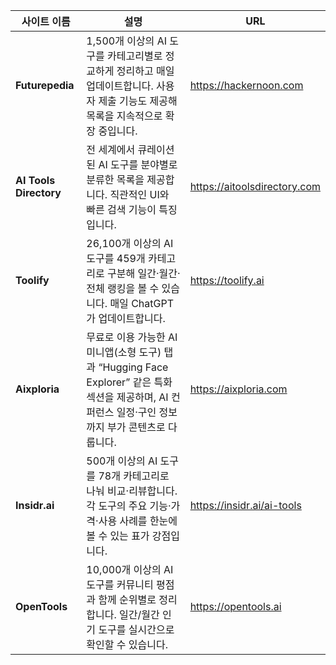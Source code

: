 | 사이트 이름             | 설명                                                                                                                         | URL                                    |
|-----------------------|----------------------------------------------------------------------------------------------------------------------------|----------------------------------------|
| **Futurepedia**       | 1,500개 이상의 AI 도구를 카테고리별로 정교하게 정리하고 매일 업데이트합니다. 사용자 제출 기능도 제공해 목록을 지속적으로 확장 중입니다. | https://hackernoon.com                 |
| **AI Tools Directory**| 전 세계에서 큐레이션된 AI 도구를 분야별로 분류한 목록을 제공합니다. 직관적인 UI와 빠른 검색 기능이 특징입니다.                          | https://aitoolsdirectory.com           |
| **Toolify**           | 26,100개 이상의 AI 도구를 459개 카테고리로 구분해 일간·월간·전체 랭킹을 볼 수 있습니다. 매일 ChatGPT가 업데이트합니다.                 | https://toolify.ai                     |
| **Aixploria**         | 무료로 이용 가능한 AI 미니앱(소형 도구) 탭과 “Hugging Face Explorer” 같은 특화 섹션을 제공하며, AI 컨퍼런스 일정·구인 정보까지 부가 콘텐츠로 다룹니다. | https://aixploria.com                  |
| **Insidr.ai**         | 500개 이상의 AI 도구를 78개 카테고리로 나눠 비교·리뷰합니다. 각 도구의 주요 기능·가격·사용 사례를 한눈에 볼 수 있는 표가 강점입니다.    | https://insidr.ai/ai-tools             |
| **OpenTools**         | 10,000개 이상의 AI 도구를 커뮤니티 평점과 함께 순위별로 정리합니다. 일간/월간 인기 도구를 실시간으로 확인할 수 있습니다.               | https://opentools.ai                   |
